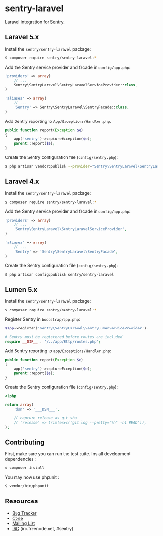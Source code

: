 # sentry-laravel

Laravel integration for [Sentry](https://getsentry.com/).


## Laravel 5.x

Install the ``sentry/sentry-laravel`` package:

```bash
$ composer require sentry/sentry-laravel:*
```

Add the Sentry service provider and facade in ``config/app.php``:

```php
'providers' => array(
    // ...
    Sentry\SentryLaravel\SentryLaravelServiceProvider::class,
)

'aliases' => array(
    // ...
    'Sentry' => Sentry\SentryLaravel\SentryFacade::class,
)
```

Add Sentry reporting to ``App/Exceptions/Handler.php``:

```php
public function report(Exception $e)
{
    app('sentry')->captureException($e);
    parent::report($e);
}
```

Create the Sentry configuration file (``config/sentry.php``):

```bash
$ php artisan vendor:publish --provider="Sentry\SentryLaravel\SentryLaravelServiceProvider"
```

## Laravel 4.x

Install the ``sentry/sentry-laravel`` package:

```bash
$ composer require sentry/sentry-laravel:*
```

Add the Sentry service provider and facade in ``config/app.php``:

```php
'providers' => array(
    // ...
    'Sentry\SentryLaravel\SentryLaravelServiceProvider',
)

'aliases' => array(
    // ...
    'Sentry' => 'Sentry\SentryLaravel\SentryFacade',
)
```

Create the Sentry configuration file (``config/sentry.php``):

```bash
$ php artisan config:publish sentry/sentry-laravel
```

## Lumen 5.x

Install the ``sentry/sentry-laravel`` package:

```bash
$ composer require sentry/sentry-laravel:*
```

Register Sentry in ``bootstrap/app.php``:

```php
$app->register('Sentry\SentryLaravel\SentryLumenServiceProvider');

# Sentry must be registered before routes are included
require __DIR__ . '/../app/Http/routes.php';
```

Add Sentry reporting to ``app/Exceptions/Handler.php``:

```php
public function report(Exception $e)
{
    app('sentry')->captureException($e);
    parent::report($e);
}
```

Create the Sentry configuration file (``config/sentry.php``):

```php
<?php

return array(
    'dsn' => '___DSN___',

    // capture release as git sha
    // 'release' => trim(exec('git log --pretty="%h" -n1 HEAD')),
);
```

## Contributing

First, make sure you can run the test suite. Install development dependencies :

```bash
$ composer install
```

You may now use phpunit :

```bash
$ vendor/bin/phpunit
```


## Resources

* [Bug Tracker](http://github.com/getsentry/sentry-laravel/issues)
* [Code](http://github.com/getsentry/sentry-laravel)
* [Mailing List](https://groups.google.com/group/getsentry)
* [IRC](irc://irc.freenode.net/sentry>)  (irc.freenode.net, #sentry)
